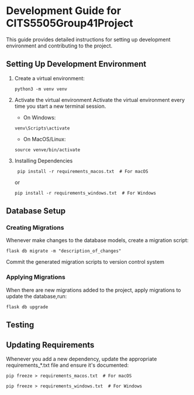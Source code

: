 # Development Guide for CITS5505Group41Project

This guide provides detailed instructions for setting up development environment and contributing to the project.

## Setting Up Development Environment


1. Create a virtual environment:
   ```
   python3 -m venv venv
   ```
2. Activate the virtual environment
   Activate the virtual environment every time you start a new terminal session.
   - On Windows:
  
    ```
    venv\Scripts\activate
    ```
   - On MacOS/Linux:
    ```
    source venve/bin/activate
    ```
3. Installing Dependencies
   ```
    pip install -r requirements_macos.txt  # For macOS
    ```
     or
    ```
    pip install -r requirements_windows.txt  # For Windows
   ```

## Database Setup


  
### Creating Migrations
   
   Whenever make changes to the database models, create a migration script:
   ```
   flask db migrate -m "description_of_changes"
   ```
   Commit the generated migration scripts to version control system
### Applying Migrations
   When there are new migrations added to the project, apply migrations to update the database,run:
   ```
   flask db upgrade
   ```


## Testing
## Updating Requirements
Whenever you add a new dependency, update the appropriate requirements_*.txt file and ensure it's documented:
```
pip freeze > requirements_macos.txt  # For macOS
```
```
pip freeze > requirements_windows.txt  # For Windows
```